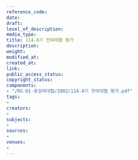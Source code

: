 ```yaml
---
reference_code: 
date: 
draft: 
level_of_description: 
media_type: 
title: 114-8기 전여대협 평가
description: 
weight: 
modified_at: 
created_at: 
link: 
public_access_status: 
copyright_status: 
components:
- "/RG-01-중앙여대협/2002/114-8기 전여대협 평가.pdf"
tags:
- 
creators:
- 
subjects:
- 
sources:
- 
venues:
- 
---
```

